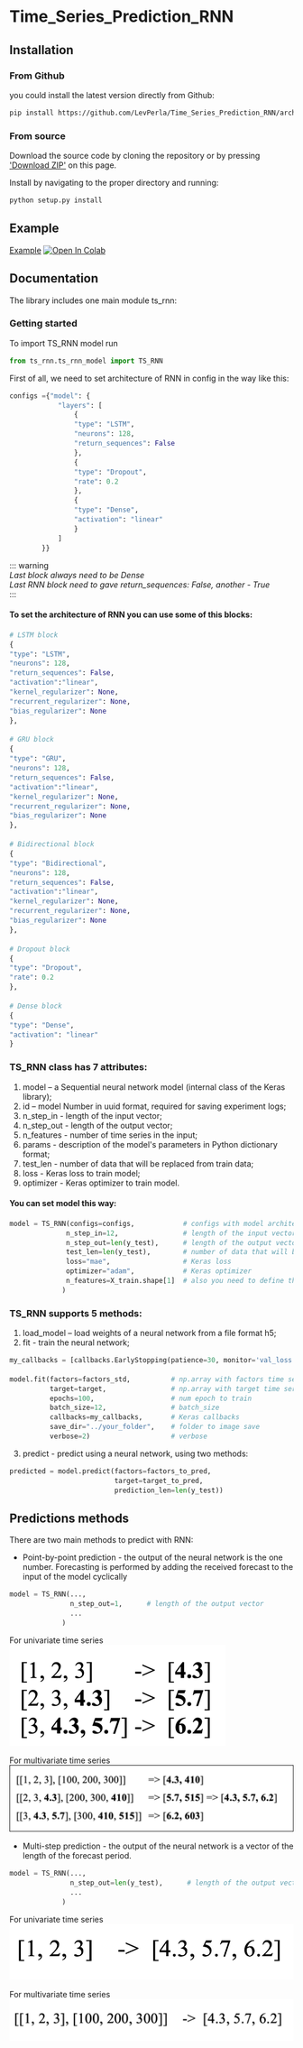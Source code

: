 # Time_Series_Prediction_RNN

## Installation

### From Github
you could install the latest version directly from Github:  
```sh
pip install https://github.com/LevPerla/Time_Series_Prediction_RNN/archive/master.zip
```

### From source
Download the source code by cloning the repository or by pressing ['Download ZIP'](https://github.com/pandas-profiling/pandas-profiling/archive/master.zip) on this page. 

Install by navigating to the proper directory and running:

```sh
python setup.py install
```
## Example
[Example](https://github.com/LevPerla/Time_Series_Prediction_RNN/blob/master/notebooks/Example.ipynb)
[![Open In Colab](https://colab.research.google.com/assets/colab-badge.svg)](https://colab.research.google.com/github/LevPerla/Time_Series_Prediction_RNN/blob/master/notebooks/Example.ipynb)


## Documentation
The library includes one main module ts_rnn: 

### Getting started
To import TS_RNN model run
```python
from ts_rnn.ts_rnn_model import TS_RNN
```


First of all, we need to set architecture of RNN in config in the way like this:
```python
configs ={"model": {
            "layers": [
                {
                "type": "LSTM",
                "neurons": 128,
                "return_sequences": False
                },
                {
                "type": "Dropout",
                "rate": 0.2
                },
                {
                "type": "Dense",
                "activation": "linear"
                }
            ]
        }}
```
::: warning  
*Last block always need to be Dense*  
*Last RNN block need to gave return_sequences: False, another - True*  
:::


#### To set the architecture of RNN you can use some of this blocks:
```python
# LSTM block
{
"type": "LSTM",
"neurons": 128,
"return_sequences": False,
"activation":"linear",
"kernel_regularizer": None,
"recurrent_regularizer": None,
"bias_regularizer": None
},

# GRU block
{
"type": "GRU",
"neurons": 128,
"return_sequences": False,
"activation":"linear",
"kernel_regularizer": None,
"recurrent_regularizer": None,
"bias_regularizer": None
},

# Bidirectional block
{
"type": "Bidirectional",
"neurons": 128,
"return_sequences": False,
"activation":"linear",
"kernel_regularizer": None,
"recurrent_regularizer": None,
"bias_regularizer": None
},

# Dropout block
{
"type": "Dropout",
"rate": 0.2
},

# Dense block
{
"type": "Dense",
"activation": "linear"
}
```

### TS_RNN class has 7 attributes:
1. model – a Sequential neural network model (internal class of the Keras library);
2. id – model Number in uuid format, required for saving experiment logs;
3. n_step_in - length of the input vector;
4. n_step_out - length of the output vector;
5. n_features - number of time series in the input;
6. params - description of the model's parameters in Python dictionary format;
7. test_len - number of data that will be replaced from train data;
8. loss - Keras loss to train model;
9. optimizer - Keras optimizer to train model.

#### You can set model this way:
```python
model = TS_RNN(configs=configs,            # configs with model architecture
              n_step_in=12,                # length of the input vector
              n_step_out=len(y_test),      # length of the output vector
              test_len=len(y_test),        # number of data that will be removed from train data;
              loss="mae",                  # Keras loss
              optimizer="adam",            # Keras optimizer
              n_features=X_train.shape[1]  # also you need to define this if use factors
             )
```
### TS_RNN supports 5 methods:
1. load_model – load weights of a neural network from a file format h5;
2. fit - train the neural network;
```python
my_callbacks = [callbacks.EarlyStopping(patience=30, monitor='val_loss')]

model.fit(factors=factors_std,          # np.array with factors time series
          target=target,                # np.array with target time series
          epochs=100,                   # num epoch to train
          batch_size=12,                # batch_size
          callbacks=my_callbacks,       # Keras callbacks
          save_dir="../your_folder",    # folder to image save 
          verbose=2)                    # verbose
```
3. predict - predict using a neural network, using two methods:  
```python
predicted = model.predict(factors=factors_to_pred,
                          target=target_to_pred,
                          prediction_len=len(y_test))
```

## Predictions methods

There are two main methods to predict with RNN:  
* Point-by-point prediction - the output of the neural network is the one number. 
Forecasting is performed by adding the received forecast to the input of the model cyclically
```python
model = TS_RNN(...,
               n_step_out=1,      # length of the output vector
               ...
             )
```
For univariate time series  
![Point-by-point_uniivariate](https://raw.githubusercontent.com/LevPerla/Time_Series_Prediction_RNN/master/image/Point-by-point_univariate.png)

For multivariate time series
![Point-by-point_multivariate](https://raw.githubusercontent.com/LevPerla/Time_Series_Prediction_RNN/master/image/Point-by-point_multivariate.png)

* Multi-step prediction - the output of the neural network is a vector of the length of the forecast period.
```python
model = TS_RNN(...,
               n_step_out=len(y_test),      # length of the output vector
               ...
             )
```

For univariate time series  
![Multi-step_uniivariate](https://raw.githubusercontent.com/LevPerla/Time_Series_Prediction_RNN/master/image/Multi-step_univariate.png)

For multivariate time series
![Multi-step_multivariate](https://raw.githubusercontent.com/LevPerla/Time_Series_Prediction_RNN/master/image/Multi-step_multivariate.png)
